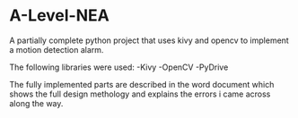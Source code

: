 # A-Level-NEA
A partially complete python project that uses kivy and opencv to implement a motion detection alarm.

The following libraries were used:
-Kivy
-OpenCV
-PyDrive 

The fully implemented parts are described in the word document which shows the full design methology and explains the errors i came across along the way.
